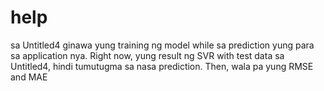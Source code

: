 # help
sa Untitled4 ginawa yung training ng model while sa prediction yung para sa application nya. Right now, yung result ng SVR with test data sa Untitled4, hindi tumutugma 
sa nasa prediction. Then, wala pa yung RMSE and MAE 
